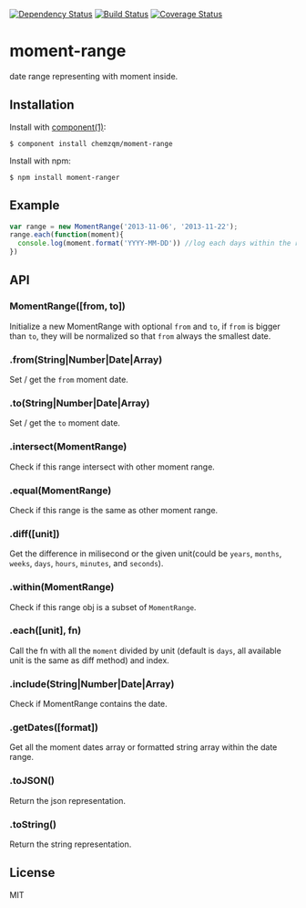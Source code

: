 [![Dependency Status](https://david-dm.org/chemzqm/moment-range.png)](https://david-dm.org/chemzqm/moment-range)
[![Build Status](https://secure.travis-ci.org/chemzqm/moment-range.png)](http://travis-ci.org/chemzqm/moment-range)
[![Coverage Status](https://coveralls.io/repos/chemzqm/moment-range/badge.png?branch=master)](https://coveralls.io/r/chemzqm/moment-range?branch=master)

# moment-range

  date range representing with moment inside.

## Installation

  Install with [component(1)](http://component.io):

    $ component install chemzqm/moment-range

  Install with npm:

    $ npm install moment-ranger

## Example

``` js
var range = new MomentRange('2013-11-06', '2013-11-22');
range.each(function(moment){
  console.log(moment.format('YYYY-MM-DD')) //log each days within the range
})
```

## API

### MomentRange([from, to])
  
  Initialize a new MomentRange with optional `from` and `to`, if `from` is bigger than `to`,
  they will be normalized so that `from` always the smallest date.

### .from(String|Number|Date|Array)

  Set / get the `from` moment date.

### .to(String|Number|Date|Array)

  Set / get the `to` moment date.

### .intersect(MomentRange)

  Check if this range intersect with other moment range.

### .equal(MomentRange)

  Check if this range is the same as other moment range.

### .diff([unit])

  Get the difference in milisecond or the given unit(could be `years`, `months`, `weeks`, `days`, `hours`, `minutes`, and `seconds`).

### .within(MomentRange)

  Check if this range obj is a subset of `MomentRange`.

### .each([unit], fn)

  Call the fn with all the `moment` divided by unit (default is `days`, all available unit is the same as diff method) and index.

### .include(String|Number|Date|Array)

  Check if MomentRange contains the date.

### .getDates([format])

  Get all the moment dates array or formatted string array within the date range.

### .toJSON()

  Return the json representation.

### .toString()

  Return the string representation.

## License

  MIT
